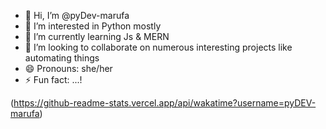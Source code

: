 - 👋 Hi, I’m @pyDev-marufa
- 👀 I’m interested in Python mostly
- 🌱 I’m currently learning Js & MERN
- 💞️ I’m looking to collaborate on numerous interesting projects like automating things
- 😄 Pronouns: she/her
- ⚡ Fun fact: ...!

<!---
pyDev-marufa/pyDev-marufa is a ✨ special ✨ repository because its `README.md` (this file) appears on your GitHub profile.
You can click the Preview link to take a look at your changes.
--->
(https://github-readme-stats.vercel.app/api/wakatime?username=pyDEV-marufa)
